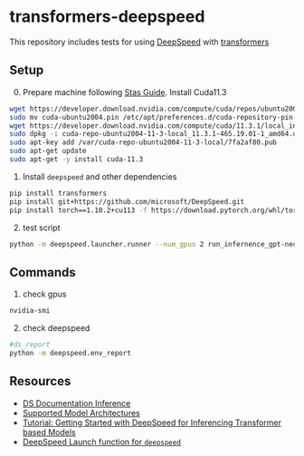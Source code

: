 # transformers-deepspeed

This repository includes tests for using [DeepSpeed](https://www.deepspeed.ai/) with [transformers](https://huggingface.co/docs/transformers/v4.16.2/en/main_classes/deepspeed#deepspeed-integration)


## Setup

0. Prepare machine following [Stas Guide](https://github.com/bigscience-workshop/Megatron-DeepSpeed/blob/main/.github/workflows/ci.md). Install Cuda11.3
```bash
wget https://developer.download.nvidia.com/compute/cuda/repos/ubuntu2004/x86_64/cuda-ubuntu2004.pin
sudo mv cuda-ubuntu2004.pin /etc/apt/preferences.d/cuda-repository-pin-600
wget https://developer.download.nvidia.com/compute/cuda/11.3.1/local_installers/cuda-repo-ubuntu2004-11-3-local_11.3.1-465.19.01-1_amd64.deb
sudo dpkg -i cuda-repo-ubuntu2004-11-3-local_11.3.1-465.19.01-1_amd64.deb
sudo apt-key add /var/cuda-repo-ubuntu2004-11-3-local/7fa2af80.pub
sudo apt-get update
sudo apt-get -y install cuda-11.3
```

1. Install `deepspeed` and other dependencies

```bash
pip install transformers
pip install git+https://github.com/microsoft/DeepSpeed.git
pip install torch==1.10.2+cu113 -f https://download.pytorch.org/whl/torch_stable.html

```

2. test script
```bash
python -m deepspeed.launcher.runner --num_gpus 2 run_infernence_gpt-neo.py
```

## Commands 

1. check gpus
```bash
nvidia-smi
```
2. check deepspeed
```bash
#ds_report
python -m deepspeed.env_report
```

## Resources

* [DS Documentation Inference](https://deepspeed.readthedocs.io/en/latest/inference-init.html)
* [Supported Model Architectures](https://github.com/microsoft/DeepSpeed/blob/master/deepspeed/module_inject/replace_policy.py)
* [Tutorial: Getting Started with DeepSpeed for Inferencing Transformer based Models](https://www.deepspeed.ai/tutorials/inference-tutorial/)
* [DeepSpeed Launch function for `deepspeed`](https://github.com/microsoft/DeepSpeed/blob/dac9056e13ded1f931171c5f2461761c89fe2595/deepspeed/launcher/launch.py#L90)
